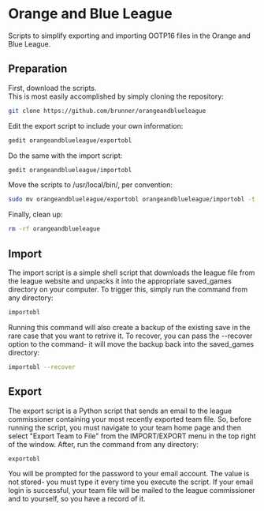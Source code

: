 # Orange and Blue League

Scripts to simplify exporting and importing OOTP16 files in the Orange and Blue League.

## Preparation

First, download the scripts.  
This is most easily accomplished by simply cloning the repository:

```bash
git clone https://github.com/brunner/orangeandblueleague
```

Edit the export script to include your own information:

```bash
gedit orangeandblueleague/exportobl
```

Do the same with the import script:

```bash
gedit orangeandblueleague/importobl
```

Move the scripts to /usr/local/bin/, per convention:

```bash
sudo mv orangeandblueleague/exportobl orangeandblueleague/importobl -t /usr/local/bin
```

Finally, clean up:

```bash
rm -rf orangeandblueleague
```

## Import

The import script is a simple shell script that downloads the league file from the league website and unpacks it into the appropriate saved_games directory on your computer. To trigger this, simply run the command from any directory:

```bash
importobl
```

Running this command will also create a backup of the existing save in the rare case that you want to retrive it. To recover, you can pass the --recover option to the command- it will move the backup back into the saved_games directory:

```bash
importobl --recover
```

## Export

The export script is a Python script that sends an email to the league commissioner containing your most recently exported team file. So, before running the script, you must navigate to your team home page and then select "Export Team to File" from the IMPORT/EXPORT menu in the top right of the window. After, run the command from any directory:

```bash
exportobl
```

You will be prompted for the password to your email account. The value is not stored- you must type it every time you execute the script. If your email login is successful, your team file will be mailed to the league commissioner and to yourself, so you have a record of it.